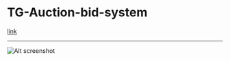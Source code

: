 # TG-Auction-bid-system

<a href="http://tuzovauction.com" target="_blank">link</a>

<hr>

![Alt screenshot](/screenshots/img.jpg?raw=true "Optional Title")
